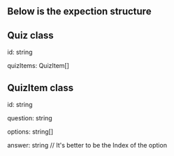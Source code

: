 ## Below is the expection structure

## Quiz class

id: string

quizItems: QuizItem[]

## QuizItem class

id: string

question: string

options: string[]

answer: string // It's better to be the Index of the option

